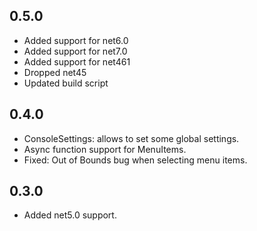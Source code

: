## 0.5.0

- Added support for net6.0
- Added support for net7.0
- Added support for net461
- Dropped net45
- Updated build script

## 0.4.0

- ConsoleSettings: allows to set some global settings.
- Async function support for MenuItems.
- Fixed: Out of Bounds bug when selecting menu items.

## 0.3.0

- Added net5.0 support.